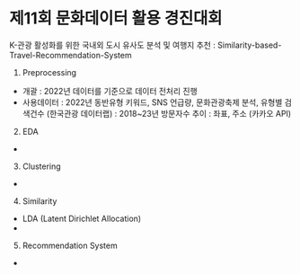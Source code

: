 # 제11회 문화데이터 활용 경진대회
K-관광 활성화를 위한 국내외 도시 유사도 분석 및 여행지 추천
: Similarity-based-Travel-Recommendation-System

1. Preprocessing
- 개괄 : 2022년 데이터를 기준으로 데이터 전처리 진행
- 사용데이터 
: 2022년 동반유형 키워드, SNS 언급량, 문화관광축제 분석, 유형별 검색건수 (한국관광 데이터랩)
: 2018~23년 방문자수 추이
: 좌표, 주소 (카카오 API)

2. EDA
- 

3. Clustering
- 

4. Similarity
- LDA (Latent Dirichlet Allocation)
- 

5. Recommendation System
- 

